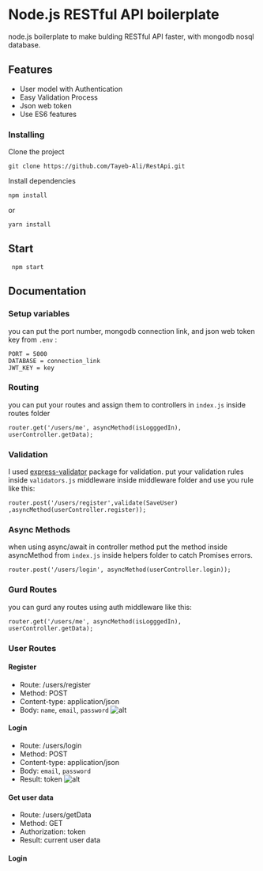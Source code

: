 # Node.js RESTful API boilerplate

node.js boilerplate to make bulding RESTful API faster, with mongodb nosql database.

## Features

* User model with Authentication 
* Easy Validation Process
* Json web token
* Use ES6 features

### Installing

Clone the project
```
git clone https://github.com/Tayeb-Ali/RestApi.git
```

Install dependencies 
```
npm install 
```
or
```
yarn install
```
## Start

``` npm start```

## Documentation

### Setup variables

you can put the port number, mongodb connection link, and json web token key from ``` .env ``` :
```
PORT = 5000
DATABASE = connection_link
JWT_KEY = key 
```
### Routing

you can put your routes and assign them to controllers in ```index.js``` inside routes folder

```
router.get('/users/me', asyncMethod(isLogggedIn), userController.getData);
```

### Validation
I used [express-validator](https://github.com/express-validator/express-validator) package for validation.
put your validation rules inside ```validators.js``` middleware inside middleware folder and use you rule like this:

```router.post('/users/register',validate(SaveUser) ,asyncMethod(userController.register));```

### Async Methods

when using async/await in controller method put the method inside asyncMethod from ```index.js```  inside helpers folder to catch Promises errors.

```
router.post('/users/login', asyncMethod(userController.login));
```

### Gurd Routes

you can gurd any routes using auth middleware like this:

```
router.get('/users/me', asyncMethod(isLogggedIn), userController.getData);
```
### User Routes
#### Register 
* Route: /users/register
* Method: POST
* Content-type: application/json
* Body: ```name```, ```email```, ```password```
  ![alt ](https://image.ibb.co/j0Cwbp/JsonRegs.png)


#### Login 
* Route: /users/login
* Method: POST
* Content-type: application/json
* Body: ```email```, ```password```
* Result: token
  ![alt ](https://image.ibb.co/m4Rdp9/JsonLog.png)

#### Get user data 
* Route: /users/getData
* Method: GET
* Authorization: token
* Result: current user data


#### Login
